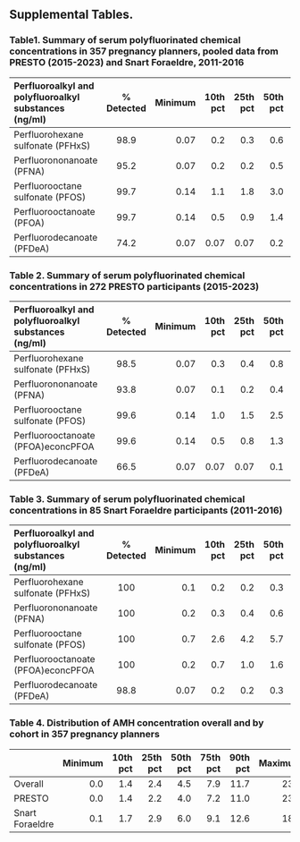 ## Supplemental Tables. 
### Table1. Summary of serum polyfluorinated chemical concentrations in 357 pregnancy planners, pooled data from PRESTO (2015-2023) and Snart Foraeldre, 2011-2016
| Perfluoroalkyl and polyfluoroalkyl substances (ng/ml) | % Detected | Minimum | 10th pct|25th pct|50th pct|75th pct|90th pct|Maximum|
| :------------- | :------------: | --------------: |---:|---:|---:|---:|---:|---:|
|Perfluorohexane sulfonate (PFHxS)|	98.9|	0.07|	0.2|	0.3|	0.6|	1.1|	2.1|	10.4|
|Perfluorononanoate (PFNA)|	95.2|	0.07|	0.2|	0.2|	0.5|	0.7|	1.0|	3.0|
|Perfluorooctane sulfonate (PFOS)|	99.7|	0.14|	1.1|	1.8|	3.0|	5.6|	8.1|	18.1|
|Perfluorooctanoate (PFOA)|	99.7|	0.14|	0.5|	0.9|	1.4|	2.1|	3.3|	11.8|
|Perfluorodecanoate (PFDeA)|	74.2|	0.07|	0.07|	0.07|	0.2|	0.3|	0.4|	0.9|

### Table 2. Summary of serum polyfluorinated chemical concentrations in 272 PRESTO participants (2015-2023)
| Perfluoroalkyl and polyfluoroalkyl substances (ng/ml) | % Detected | Minimum | 10th pct|25th pct|50th pct|75th pct|90th pct|Maximum|
| :------------- | :------------: | --------------: |---:|---:|---:|---:|---:|---:|
|Perfluorohexane sulfonate (PFHxS)	|98.5	|0.07	|0.3	|0.4	|0.8	|1.3	|2.5	|10.4
|Perfluorononanoate (PFNA)	|93.8	|0.07	|0.1	|0.2	|0.4	|0.7	|1.1	|3.0
|Perfluorooctane sulfonate (PFOS)	|99.6	|0.14	|1.0	|1.5	|2.5	|4.4	|7.1	|18.1
|Perfluorooctanoate (PFOA)econcPFOA	|99.6	|0.14	|0.5	|0.8	|1.3	|2.1	|3.4	|11.8
|Perfluorodecanoate (PFDeA)	|66.5	|0.07	|0.07	|0.07	|0.1	|0.2	|0.4	|0.9

### Table 3. Summary of serum polyfluorinated chemical concentrations in 85 Snart Foraeldre participants (2011-2016)
| Perfluoroalkyl and polyfluoroalkyl substances (ng/ml) | % Detected | Minimum | 10th pct|25th pct|50th pct|75th pct|90th pct|Maximum|
| :------------- | :------------: | --------------: |---:|---:|---:|---:|---:|---:|
|Perfluorohexane sulfonate (PFHxS)	|100|0.1	|0.2	|0.2	|0.3	|0.4	|0.5	|1.2|
|Perfluorononanoate (PFNA)	|100|0.2	|0.3	|0.4	|0.6	|0.7	|1.0	|1.5|
|Perfluorooctane sulfonate (PFOS)	|100|0.7	|2.6	|4.2	|5.7	|7.4	|9.3	|16.3|
|Perfluorooctanoate (PFOA)econcPFOA	|100|0.2	|0.7	|1.0	|1.6	|2.1	|3.0	|11.5|
|Perfluorodecanoate (PFDeA)	|98.8|0.07	|0.2	|0.2	|0.3	|0.3	|0.5	|0.6|

### Table 4. Distribution of AMH concentration overall and by cohort in 357 pregnancy planners
|  | Minimum | 10th pct|25th pct|50th pct|75th pct|90th pct|Maximum|
|:---|---:|---:|---:|---:|---:|---:|---:|
|Overall|0.0|	1.4|	2.4|	4.5|	7.9|	11.7|	23.4|
|PRESTO|0.0| 1.4| 2.2| 4.0| 7.2| 11.0| 23.4 |
|Snart Foraeldre|0.1| 1.7| 2.9| 6.0| 9.1| 12.6| 18.4 |
